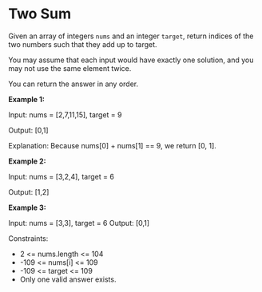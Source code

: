 # Two Sum

Given an array of integers `nums` and an integer `target`, return indices of the two numbers such that they add up to target.

You may assume that each input would have exactly one solution, and you may not use the same element twice.

You can return the answer in any order.

 

**Example 1:**

Input: nums = [2,7,11,15], target = 9

Output: [0,1]

Explanation: Because nums[0] + nums[1] == 9, we return [0, 1].

**Example 2:**

Input: nums = [3,2,4], target = 6

Output: [1,2]

**Example 3:**

Input: nums = [3,3], target = 6
Output: [0,1]
 

Constraints:

- 2 <= nums.length <= 104
- -109 <= nums[i] <= 109
- -109 <= target <= 109
- Only one valid answer exists.